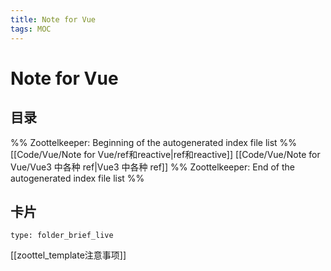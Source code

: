 ```yaml
---
title: Note for Vue
tags: MOC
---
```

# Note for Vue

## 目录



%% Zoottelkeeper: Beginning of the autogenerated index file list  %%
 [[Code/Vue/Note for Vue/ref和reactive|ref和reactive]]
 [[Code/Vue/Note for Vue/Vue3 中各种 ref|Vue3 中各种 ref]]
%% Zoottelkeeper: End of the autogenerated index file list  %%












## 卡片

```ccard
type: folder_brief_live
```




















[[zoottel_template注意事项]]